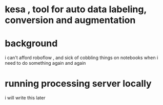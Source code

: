 # kesa , tool for auto data labeling, conversion and augmentation                         
# background
i can't afford roboflow  , and sick of cobbling things on notebooks when i need to do something again and again  

# running processing server locally
i will write this later 

                                                                                                                                                                                                     





